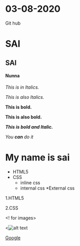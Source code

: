 # 03-08-2020
Git hub 
# SAI
## SAI
#### Nunna

*This is in Italics.*

_This is also Italics._

**This is bold.**

__This is also bold.__

***This is bold and Italic.***

*You **can** do it*

<h1> My name is sai</h1>

* HTML5
* CSS
  * inline css
  * internal css
  *External css
 
1.HTML5

2.CSS

<! for images>

<![alt text](sai_.jpg)

[Google](https://www.google.com)
 
